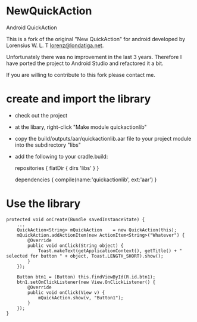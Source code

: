 NewQuickAction
==============

Android QuickAction

This is a fork of the original "New QuickAction" for android developed by Lorensius W. L. T <lorenz@londatiga.net>. 

Unfortunately there was no improvement in the last 3 years. Therefore I have ported the project to Android Studio and refactored it a bit. 

If you are willing to contribute to this fork please contact me. 

create and import the library
==============

- check out the project
- at the libary, right-click "Make module quickactionlib"
- copy the build/outputs/aar/quickactionlib.aar file to your project module into the subdirectory "libs"
- add the following to your cradle.build:

    repositories {
        flatDir {
            dirs 'libs'
        }
    }

    dependencies {
        compile(name:'quickactionlib', ext:'aar')
    }

Use the library
==============

    protected void onCreate(Bundle savedInstanceState) {
        ...
        QuickAction<String> mQuickAction 	= new QuickAction(this);
        mQuickAction.addActionItem(new ActionItem<String>("Whatever") {
            @Override
            public void onClick(String object) {
                Toast.makeText(getApplicationContext(), getTitle() + " selected for button " + object, Toast.LENGTH_SHORT).show();
            }
        });
        
        Button btn1 = (Button) this.findViewById(R.id.btn1);
		btn1.setOnClickListener(new View.OnClickListener() {
			@Override
			public void onClick(View v) {
				mQuickAction.show(v, "Button1");
			}
		});
    }

